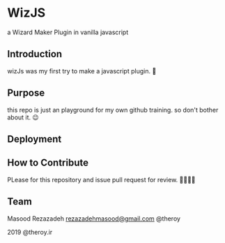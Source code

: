 # WizJS

a Wizard Maker Plugin in vanilla javascript

## Introduction

wizJs was my first try to make a javascript plugin. 👶

## Purpose

this repo is just an playground for my own github training. so don't bother about it. 😉

## Deployment

## How to Contribute

PLease for this repository and issue pull request for review. 👩‍💻👨‍💻

## Team

Masood Rezazadeh    rezazadehmasood@gmail.com   @theroy


2019 @theroy.ir
